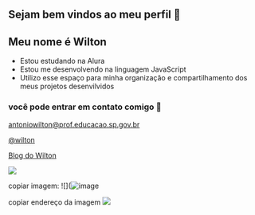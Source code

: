 ## Sejam bem vindos ao meu perfil 💙




## Meu nome é Wilton


- Estou estudando na Alura
- Estou me desenvolvendo na linguagem JavaScript
- Utilizo esse espaço para minha organização e compartilhamento dos meus projetos desenvilvidos

### você pode entrar em contato comigo 📧

antoniowilton@prof.educacao.sp.gov.br

[@wilton](https://x.com/wiltoncabral)

[Blog do Wilton](https://wilton01.blogspot.com/)

![](https://media.tenor.com/FUPAM32pcXEAAAAM/waves.gif)

copiar imagem:
![](![image](https://github.com/user-attachments/assets/593fc77b-f1ee-44c0-b711-3181ccdb61d7)

copiar endereço da imagem
![](https://media.tenor.com/g9WRGLK3JSwAAAAM/dog-happy-dog.gif)





